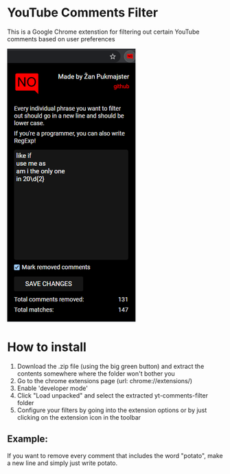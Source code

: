 # YouTube Comments Filter
This is a Google Chrome extenstion for filtering out certain YouTube comments based on user preferences

![Preview](/media/repo_preview.png)

# How to install
1. Download the .zip file (using the big green button) and extract the contents somewhere where the folder won't bother you
2. Go to the chrome extensions page (url: chrome://extensions/)
3. Enable 'developer mode'
4. Click "Load unpacked" and select the extracted yt-comments-filter folder
5. Configure your filters by going into the extension options or by just clicking on the extension icon in the toolbar

## Example:

If you want to remove every comment that includes the word "potato", make a new line and simply just write potato.